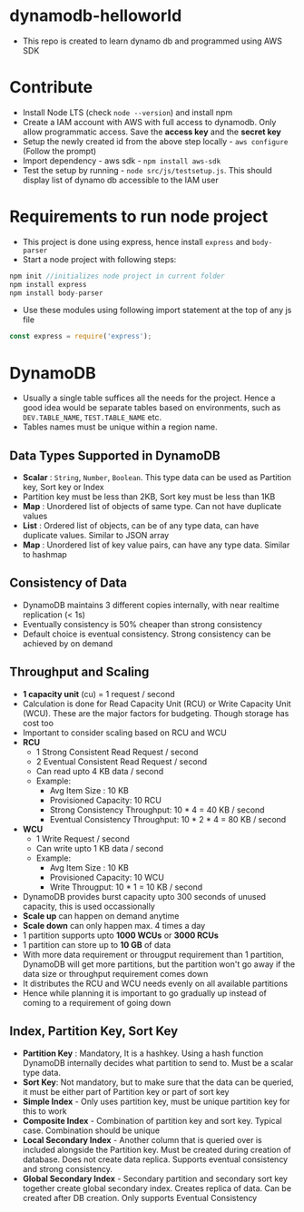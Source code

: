 # dynamodb-helloworld
- This repo is created to learn dynamo db and programmed using AWS SDK

# Contribute
- Install Node LTS (check `node --version`) and install npm
- Create a IAM account with AWS with full access to dynamodb. Only allow programmatic access. Save the **access key** and the **secret key**
- Setup the newly created id from the above step locally - `aws configure` (Follow the prompt)
- Import dependency - aws sdk - `npm install aws-sdk`
- Test the setup by running - `node src/js/testsetup.js`. This should display list of dynamo db accessible to the IAM user


# Requirements to run node project
- This project is done using express, hence install `express` and `body-parser`
- Start a node project with following steps:
```js
npm init //initializes node project in current folder
npm install express
npm install body-parser
```
- Use these modules using following import statement at the top of any js file
```js
const express = require('express');
```

# DynamoDB
- Usually a single table suffices all the needs for the project. Hence a good idea would be separate tables based on environments, such as `DEV.TABLE_NAME`, `TEST.TABLE_NAME` etc. 
- Tables names must be unique within a region name.

## Data Types Supported in DynamoDB
- **Scalar** : `String`, `Number`, `Boolean`. This type data can be used as Partition key, Sort key or Index
- Partition key must be less than 2KB, Sort key must be less than 1KB
- **Map** : Unordered list of objects of same type. Can not have duplicate values
- **List** : Ordered list of objects, can be of any type data, can have duplicate values. Similar to JSON array
- **Map** : Unordered list of key value pairs, can have any type data. Similar to hashmap

## Consistency of Data
- DynamoDB maintains 3 different copies internally, with near realtime replication (< 1s)
- Eventually consistency is 50% cheaper than strong consistency
- Default choice is eventual consistency. Strong consistency can be achieved by on demand

## Throughput and Scaling 
- **1 capacity unit** (cu) = 1 request / second
- Calculation is done for Read Capacity Unit (RCU) or Write Capacity Unit (WCU). These are the major factors for budgeting. Though storage has cost too
- Important to consider scaling based on RCU and WCU
- **RCU**
  - 1 Strong Consistent Read Request / second
  - 2 Eventual Consistent Read Request / second
  - Can read upto 4 KB data / second
  - Example: 
    - Avg Item Size : 10 KB
    - Provisioned Capacity: 10 RCU 
    - Strong Consistency Throughput: 10 * 4 = 40 KB / second
    - Eventual Consistency Throughput: 10 * 2 * 4 = 80 KB / second
- **WCU**
  - 1 Write Request / second
  - Can write upto 1 KB data / second
  - Example: 
    - Avg Item Size : 10 KB
    - Provisioned Capacity: 10 WCU
    - Write Througput: 10 * 1 = 10 KB / second
- DynamoDB provides burst capacity upto 300 seconds of unused capacity, this is used occassionally
- **Scale up** can happen on demand anytime
- **Scale down** can only happen max. 4 times a day
- 1 partition supports upto **1000 WCUs** or **3000 RCUs**
- 1 partition can store up to **10 GB** of data
- With more data requirement or througput requirement than 1 partition, DynamoDB will get more partitions, but the partition won't go away if the data size or throughput requirement comes down
- It distributes the RCU and WCU needs evenly on all available partitions
- Hence while planning it is important to go gradually up instead of coming to a requirement of going down


## Index, Partition Key, Sort Key
- **Partition Key** : Mandatory, It is a hashkey. Using a hash function DynamoDB internally decides what partition to send to. Must be a scalar type data. 
- **Sort Key**: Not mandatory, but to make sure that the data can be queried, it must be either part of Partition key or part of sort key
- **Simple Index** - Only uses partition key, must be unique partition key for this to work
- **Composite Index** - Combination of partition key and sort key. Typical case. Combination should be unique
- **Local Secondary Index** - Another column that is queried over is included alongside the Partition key. Must be created during creation of database. Does not create data replica. Supports eventual consistency and strong consistency.
- **Global Secondary Index** - Secondary partition and secondary sort key together create global secondary index. Creates replica of data. Can be created after DB creation. Only supports Eventual Consistency





